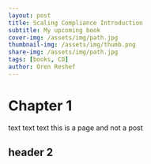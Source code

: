 ```yaml
---
layout: post
title: Scaling Compliance Introduction
subtitle: My upcoming book
cover-img: /assets/img/path.jpg
thumbnail-img: /assets/img/thumb.png
share-img: /assets/img/path.jpg
tags: [books, CD]
author: Oren Reshef
---
```


# Chapter 1

text text text this is a page and not a post

## header 2
